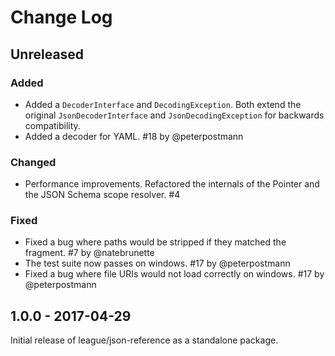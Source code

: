 # Change Log

## Unreleased

### Added

* Added a `DecoderInterface` and `DecodingException`.  Both extend the original `JsonDecoderInterface` and `JsonDecodingException` for backwards compatibility.
* Added a decoder for YAML.  #18 by @peterpostmann

### Changed

* Performance improvements. Refactored the internals of the Pointer and the JSON Schema scope resolver. #4

### Fixed

* Fixed a bug where paths would be stripped if they matched the fragment.  #7 by @natebrunette
* The test suite now passes on windows. #17 by @peterpostmann
* Fixed a bug where file URIs would not load correctly on windows.  #17 by @peterpostmann

## 1.0.0 - 2017-04-29

Initial release of league/json-reference as a standalone package.
